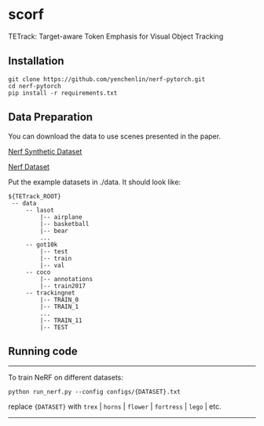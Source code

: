 # scorf

TETrack: Target-aware Token Emphasis for Visual Object Tracking

<!--
![TETrack_Framework](tracking/TETrack_network.png)
-->

## Installation

```
git clone https://github.com/yenchenlin/nerf-pytorch.git
cd nerf-pytorch
pip install -r requirements.txt
```

## Data Preparation
You can download the data to use scenes presented in the paper.

[Nerf Synthetic Dataset](http://www.kaggle.com/datasets/nguyenhung1903/nerf-synthetic-dataset/)

[Nerf Dataset](http://www.kaggle.com/datasets/sauravmaheshkar/nerf-dataset)

Put the example datasets in ./data. It should look like:
   ```
   ${TETrack_ROOT}
    -- data
        -- lasot
            |-- airplane
            |-- basketball
            |-- bear
            ...
        -- got10k
            |-- test
            |-- train
            |-- val
        -- coco
            |-- annotations
            |-- train2017
        -- trackingnet
            |-- TRAIN_0
            |-- TRAIN_1
            ...
            |-- TRAIN_11
            |-- TEST
   ```

## Running code

---

To train NeRF on different datasets: 

```
python run_nerf.py --config configs/{DATASET}.txt
```

replace `{DATASET}` with `trex` | `horns` | `flower` | `fortress` | `lego` | etc.

---

